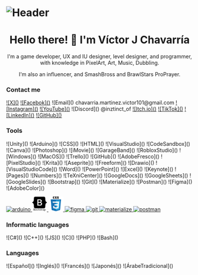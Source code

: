 # ![Header]()

<h1 align="center">Hello there! 👋 I'm Víctor J Chavarría</h1>
<p align="center">
I'm a game developer, UX and IU designer, level designer, and programmer, with knowledge in PixelArt, Art, Music, Dubbling.
</p>
<p align="center">
I'm also an influencer, and SmashBross and BrawlStars ProPrayer.
</p>

<h3 align="left">Contact me</h3>
<p align = "left">
<a href="https://twitter.com/victor_ch_7" width="40" height="40">![X]()</a>
<a href="https://www.facebook.com/kaseem.chavarria?locale=es_LA" width="40" height="40">![Facebok]()</a>
<a width="40" height="40">![Email]() chavarria.martinez.victor101@gmail.com</a>
<a href="https://www.instagram.com/kaseemch.3/" width="40" height="40">![Instagram]()</a>
<a href="https://www.youtube.com/channel/UCxo9CMtBapRXDxtP04POjDg" width="40" height="40">![YouTube]()</a>
<a width="40" height="40">![Discord]() @inztinct_of</a>
<a href="https://inztinct.itch.io" width="40" height="40">![Itch.io]()</a>
<a href="https://www.tiktok.com/@kaseemch.3" width="40" height="40">![TikTok]()</a>
<a href="https://www.linkedin.com/in/víctor-javier-chavarría-martínez-357597221/" width="40" height="40">![LinkedIn]()</a>
<a href="https://github.com/VictorJ-Ch" width="40" height="40">![GitHub]()</a>
</p>

<h3 align="left">Tools</h3>
<p align="left">
<a width="40" height="40">![Unity]()</a>
<a width="40" height="40">![Arduino]()</a>
<a width="40" height="40">![CSS]()</a>
<a width="40" height="40">![HTML]()</a>
<a width="40" height="40">![VisualStudio]()</a>
<a width="40" height="40">![CodeSandbox]()</a>
<a width="40" height="40">![Canva]()</a>
<a width="40" height="40">![Photoshop]()</a>
<a width="40" height="40">![iMovie]()</a>
<a width="40" height="40">![GarageBand]()</a>
<a width="40" height="40">![RobloxStudio]()</a>
<a width="40" height="40">![Windows]()</a>
<a width="40" height="40">![MacOS]()</a>
<a width="40" height="40">![Trello]()</a>
<a width="40" height="40">![GitHub]()</a>
<a width="40" height="40">![AdobeFresco]()</a>
<a width="40" height="40">![PixelStudio]()</a>
<a width="40" height="40">![Krita]()</a>
<a width="40" height="40">![Aseprite]()</a>
<a width="40" height="40">![Freeform]()</a>
<a width="40" height="40">![Drawio]()</a>
<a width="40" height="40">![VisualStudioCode]()</a>
<a width="40" height="40">![Word]()</a>
<a width="40" height="40">![PowerPoint]()</a>
<a width="40" height="40">![Excel]()</a>
<a width="40" height="40">![Keynote]()</a>
<a width="40" height="40">![Pages]()</a>
<a width="40" height="40">![Numbers]()</a>
<a width="40" height="40">![TeXniCenter]()</a>
<a width="40" height="40">![GoogleDocs]()</a>
<a width="40" height="40">![GoogleSheets]()</a>
<a width="40" height="40">![GoogleSlides]()</a>
<a width="40" height="40">![Bootstrap]()</a>
<a width="40" height="40">![Git]()</a>
<a width="40" height="40">![Materialize]()</a>
<a width="40" height="40">![Postman]()</a>
<a width="40" height="40">![Figma]()</a>
<a width="40" height="40">![AdobeColor]()</a>

<a href="https://www.arduino.cc/" target="_blank" rel="noreferrer"> <img src="https://cdn.worldvectorlogo.com/logos/arduino-1.svg" alt="arduino" width="40" height="40"/> </a>
<a href="https://getbootstrap.com" target="_blank" rel="noreferrer"> <img src="https://raw.githubusercontent.com/devicons/devicon/master/icons/bootstrap/bootstrap-plain-wordmark.svg" alt="bootstrap" width="40" height="40"/> </a>
<a href="https://www.w3schools.com/css/" target="_blank" rel="noreferrer"> <img src="https://raw.githubusercontent.com/devicons/devicon/master/icons/css3/css3-original-wordmark.svg" alt="css3" width="40" height="40"/> </a> 
<a href="https://www.figma.com/" target="_blank" rel="noreferrer"> <img src="https://www.vectorlogo.zone/logos/figma/figma-icon.svg" alt="figma" width="40" height="40"/> </a>
<a href="https://git-scm.com/" target="_blank" rel="noreferrer"> <img src="https://www.vectorlogo.zone/logos/git-scm/git-scm-icon.svg" alt="git" width="40" height="40"/> </a> 
<a href="https://materializecss.com/" target="_blank" rel="noreferrer"> <img src="https://raw.githubusercontent.com/prplx/svg-logos/5585531d45d294869c4eaab4d7cf2e9c167710a9/svg/materialize.svg" alt="materialize" width="40" height="40"/> </a>
<a href="https://postman.com" target="_blank" rel="noreferrer"> <img src="https://www.vectorlogo.zone/logos/getpostman/getpostman-icon.svg" alt="postman" width="40" height="40"/> </a> 
</p>

<h3 align="left">Informatic languages</h3>
<p align="left">
<a width="40" height="40">![C#]()</a>
<a width="40" height="40">![C++]()</a>
<a width="40" height="40">![JS]()</a>
<a width="40" height="40">![C]()</a>
<a width="40" height="40">![PHP]()</a>
<a width="40" height="40">![Bash]()</a>
</p>

<h3 align="left">Languages</h3>
<p align="left">
<a width="40" height="40">![Español]()</a>
<a width="40" height="40">![Inglés]()</a>
<a width="40" height="40">![Francés]()</a>
<a width="40" height="40">![Japonés]()</a>
<a width="40" height="40">![ÁrabeTradicional]()</a>
</p>